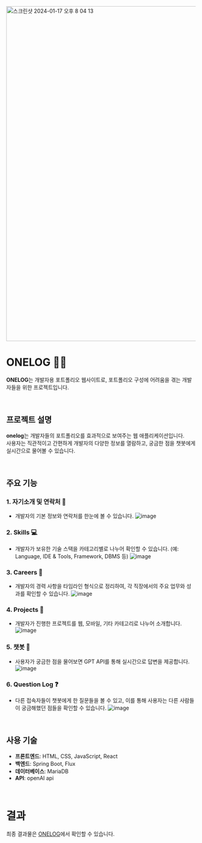 <img width="888" alt="스크린샷 2024-01-17 오후 8 04 13" src="https://github.com/wona825/onelog/assets/81519167/65de0835-7fc2-476e-afc0-674225d46be5">

# ONELOG 🧑‍💻

**ONELOG**는 개발자용 포트폴리오 웹사이트로, 포트폴리오 구성에 어려움을 겪는 개발자들을 위한 프로젝트입니다.

<br>

## 프로젝트 설명
**onelog**는 개발자들의 포트폴리오를 효과적으로 보여주는 웹 애플리케이션입니다.
<br>사용자는 직관적이고 간편하게 개발자의 다양한 정보를 열람하고, 궁금한 점을 챗봇에게 실시간으로 물어볼 수 있습니다.

<br>

## 주요 기능
### 1. **자기소개 및 연락처 🙋**
- 개발자의 기본 정보와 연락처를 한눈에 볼 수 있습니다.
![image](https://github.com/wona825/onelog/assets/81519167/95da465a-3579-4244-8319-3135b611f99e)

### 2. **Skills 💻**
- 개발자가 보유한 기술 스택을 카테고리별로 나누어 확인할 수 있습니다. (예: Language, IDE & Tools, Framework, DBMS 등)
![image](https://github.com/wona825/onelog/assets/81519167/54e83871-b8c2-40ed-bf50-f047bb76f7fa)

### 3. **Careers 💼**
- 개발자의 경력 사항을 타임라인 형식으로 정리하여, 각 직장에서의 주요 업무와 성과를 확인할 수 있습니다.
![image](https://github.com/wona825/onelog/assets/81519167/f05cf318-c8c8-4123-84e4-9ccb87c67c97)

### 4. **Projects 📄**
- 개발자가 진행한 프로젝트를 웹, 모바일, 기타 카테고리로 나누어 소개합니다.
![image](https://github.com/wona825/onelog/assets/81519167/b53a6a88-76f0-489e-8c15-c75b6ef5df47)

### 5. **챗봇 💬**
- 사용자가 궁금한 점을 물어보면 GPT API를 통해 실시간으로 답변을 제공합니다.
![image](https://github.com/wona825/onelog/assets/81519167/4aefe8ed-5080-47a6-9907-07f7ad790462)

### 6. **Question Log ❓**
- 다른 접속자들이 챗봇에게 한 질문들을 볼 수 있고, 이를 통해 사용자는 다른 사람들이 궁금해했던 점들을 확인할 수 있습니다.
![image](https://github.com/wona825/onelog/assets/81519167/50b61565-0a28-45d4-ad2b-c8d807ec4d8a)

<br>

## 사용 기술
- **프론트엔드**: HTML, CSS, JavaScript, React
- **백엔드**: Spring Boot, Flux
- **데이터베이스**: MariaDB
- **API**: openAI api

<br>

# 결과
최종 결과물은 [ONELOG](https://wona825.github.io/)에서 확인할 수 있습니다.
